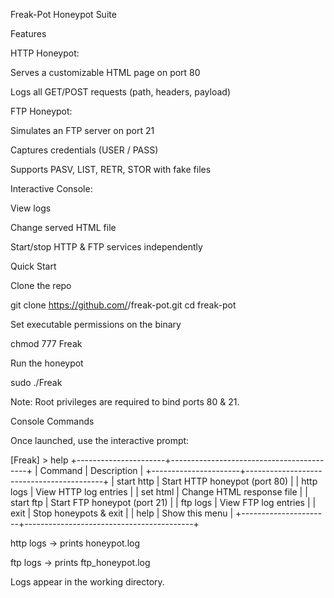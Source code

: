 Freak-Pot Honeypot Suite

Features

HTTP Honeypot:

Serves a customizable HTML page on port 80

Logs all GET/POST requests (path, headers, payload)

FTP Honeypot:

Simulates an FTP server on port 21

Captures credentials (USER / PASS)

Supports PASV, LIST, RETR, STOR with fake files

Interactive Console:

View logs

Change served HTML file

Start/stop HTTP & FTP services independently

Quick Start

Clone the repo

git clone https://github.com/<your-username>/freak-pot.git
cd freak-pot

Set executable permissions on the binary

chmod 777 Freak

Run the honeypot

sudo ./Freak

Note: Root privileges are required to bind ports 80 & 21.

Console Commands

Once launched, use the interactive prompt:

[Freak] > help
+----------------------+------------------------------------------+
| Command              | Description                              |
+----------------------+------------------------------------------+
| start http           | Start HTTP honeypot (port 80)            |
| http logs            | View HTTP log entries                    |
| set html <file>      | Change HTML response file                |
| start ftp            | Start FTP honeypot (port 21)             |
| ftp logs             | View FTP log entries                     |
| exit                 | Stop honeypots & exit                    |
| help                 | Show this menu                           |
+----------------------+------------------------------------------+

http logs → prints honeypot.log

ftp logs  → prints ftp_honeypot.log

Logs appear in the working directory.
